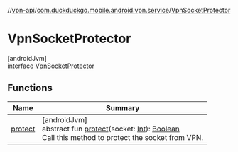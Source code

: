 //[vpn-api](../../../index.md)/[com.duckduckgo.mobile.android.vpn.service](../index.md)/[VpnSocketProtector](index.md)

# VpnSocketProtector

[androidJvm]\
interface [VpnSocketProtector](index.md)

## Functions

| Name | Summary |
|---|---|
| [protect](protect.md) | [androidJvm]<br>abstract fun [protect](protect.md)(socket: [Int](https://kotlinlang.org/api/latest/jvm/stdlib/kotlin/-int/index.html)): [Boolean](https://kotlinlang.org/api/latest/jvm/stdlib/kotlin/-boolean/index.html)<br>Call this method to protect the socket from VPN. |
